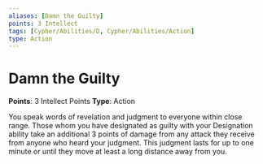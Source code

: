 ```yaml
---
aliases: [Damn the Guilty]
points: 3 Intellect
tags: [Cypher/Abilities/D, Cypher/Abilities/Action]
type: Action
---
```


# Damn the Guilty

**Points**: 3 Intellect Points
**Type**: Action

You speak words of revelation and judgment to everyone within close range. Those whom you have designated as guilty with your Designation ability take an additional 3 points of damage from any attack they receive from anyone who heard your judgment. This judgment lasts for up to one minute or until they move at least a long distance away from you.
